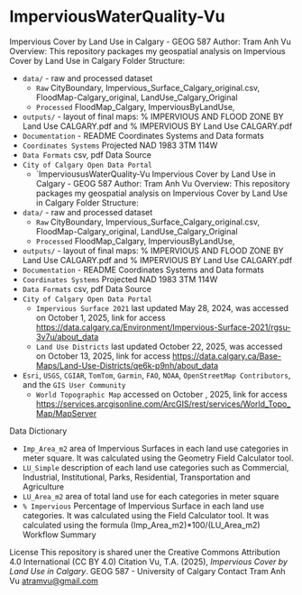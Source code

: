 # ImperviousWaterQuality-Vu
Impervious Cover by Land Use in Calgary - GEOG 587
Author: Tram Anh Vu
Overview: This repository packages my geospatial analysis on Impervious Cover by Land Use in Calgary
Folder Structure: 
- `data/` - raw and processed dataset
   - `Raw` CityBoundary, Impervious_Surface_Calgary_original.csv, FloodMap-Calgary_original, LandUse_Calgary_Original
   - `Processed` FloodMap_Calgary, ImperviousByLandUse, 
- `outputs/` - layout of final maps: % IMPERVIOUS AND FLOOD ZONE BY Land Use CALGARY.pdf and % IMPERVIOUS BY Land Use CALGARY.pdf
- `Documentation` -  README
Coordinates Systems and Data formats
- `Coordinates Systems` Projected NAD 1983 3TM 114W
- `Data Formats` csv, pdf
Data Source
- `City of Calgary Open Data Portal`
  - `ImpervioususWaterQuality-Vu
Impervious Cover by Land Use in Calgary - GEOG 587
Author: Tram Anh Vu
Overview: This repository packages my geospatial analysis on Impervious Cover by Land Use in Calgary
Folder Structure: 
- `data/` - raw and processed dataset
   - `Raw` CityBoundary, Impervious_Surface_Calgary_original.csv, FloodMap-Calgary_original, LandUse_Calgary_Original
   - `Processed` FloodMap_Calgary, ImperviousByLandUse, 
- `outputs/` - layout of final maps: % IMPERVIOUS AND FLOOD ZONE BY Land Use CALGARY.pdf and % IMPERVIOUS BY Land Use CALGARY.pdf
- `Documentation` -  README
Coordinates Systems and Data formats
- `Coordinates Systems` Projected NAD 1983 3TM 114W
- `Data Formats` csv, pdf
Data Source
- `City of Calgary Open Data Portal`
  - `Impervious Surface 2021` last updated May 28, 2024, was accessed on October 1, 2025, link for access https://data.calgary.ca/Environment/Impervious-Surface-2021/rgsu-3v7u/about_data
  - `Land Use Districts` last updated October 22, 2025, was accessed on October 13, 2025, link for access https://data.calgary.ca/Base-Maps/Land-Use-Districts/qe6k-p9nh/about_data
- `Esri`, `USGS`, `CGIAR`, `TomTom`, `Garmin`, `FAO`, `NOAA`, `OpenStreetMap Contributors`, and the `GIS User Community`
  - `World Topographic Map` accessed on October , 2025, link for access https://services.arcgisonline.com/ArcGIS/rest/services/World_Topo_Map/MapServer

Data Dictionary
 - `Imp_Area_m2` area of Impervious Surfaces in each land use categories in meter square. It was calculated using the Geometry Field Calculator tool.
 - `LU_Simple` description of each land use categories such as Commercial, Industrial, Institutional, Parks, Residential, Transportation and Agriculture
 - `LU_Area_m2` area of total land use for each categories in meter square
 - `% Impervious` Percentage of Impervious Surface in each land use categories. It was calculated using the Field Calculator tool. It was calculated using the formula (Imp_Area_m2)*100/(LU_Area_m2)
Workflow Summary

License
   This repository is shared uner the Creative Commons Attribution 4.0 International (CC BY 4.0)
Citation
   Vu, T.A. (2025), *Impervious Cover by Land Use in Calgary*. GEOG 587 - University of Calgary
Contact
   Tram Anh Vu atramvu@gmail.com 
